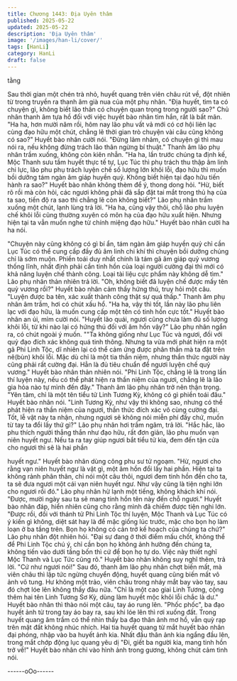 ```yaml
---
title: Chương 1443: Địa Uyên thâm
published: 2025-05-22
updated: 2025-05-22
description: 'Địa Uyên thâm'
image: '/images/han-li/cover/'
tags: [HanLi]
category: HanLi
draft: false
---
```


tằng

Sau thời gian một chén trà nhỏ, huyết quang trên viên châu rút
về, đột nhiên từ trong truyền ra thanh âm già nua của một phụ
nhân.
"Địa huyết, tìm ta có chuyện gì, không biết lão thân có chuyện
quan trọng trong người sao?"
Chủ nhân thanh âm tựa hồ đối với việc huyết bào nhân tìm hắn,
rất là bất mãn.
"Ha ha, hơn mười năm rồi, hôm nay lão phu vất vả mới có cơ hội
liên lạc cùng đạo hữu một chút, chẳng lẽ thời gian trò chuyện vài
câu cũng không có sao?" Huyết bào nhân cười nói. "Đừng lảm
nhảm, có chuyện gì thì mau nói ra, nếu không đừng trách lão thân
ngừng bí thuật." Thanh âm lão phụ nhân trầm xuống, không còn
kiên nhẫn.
"Ha ha, lần trước chúng ta định kế, Mộc Thanh sưu tầm huyết
thực tế tự, Lục Túc thì phụ trách thu thập âm linh chi lực, lão phu
phụ trách luyện chế số lượng lớn khôi lỗi, đạo hữu thì muốn bồi
dưỡng tám ngàn âm giáp huyền quỷ. Không biết hiện tại đạo hữu
tiến hành ra sao?" Huyết bào nhân không thèm để ý, thong dong
hỏi. "Hừ, biết rõ rồi mà còn hỏi, các ngươi không phải đã sắp đặt
tai mắt trong thủ hạ của ta sao, tiến độ ra sao thì chẳng lẽ còn
không biết?" Lão phụ nhân trầm xuống một chút, lạnh lùng trả lời.
"Ha ha, cũng vậy thôi, chỗ lão phu luyện chế khôi lỗi cũng thường
xuyên có môn hạ của đạo hữu xuất hiện. Nhưng hiện tại ta vẫn
muốn nghe từ chính miệng đạo hữu." Huyết bào nhân cười ha ha
nói.

"Chuyện này cũng không có gì bí ẩn, tám ngàn âm giáp huyền
quỷ chỉ cần Lục Túc có thể cung cấp đầy đủ âm linh chi khí thì
chuyện bồi dưỡng chúng chỉ là sớm muộn. Phiền toái duy nhất
chính là tám gã âm giáp quỷ vương thống lĩnh, nhất định phải cần
tinh hồn của loại người cường đại thì mới có khả năng luyện chế
thành công. Loại tài liệu cực phẩm này không dễ tìm." Lão phụ
nhân thản nhiên trả lời.
"Oh, không biết đã luyện chế được mấy tên quỷ vương rồi?"
Huyết bào nhân cảm thấy hứng thú, truy hỏi một câu. "Luyện
được ba tên, xác xuất thành công thật sự quá thấp." Thanh âm
phụ nhân âm trầm, hơi có chút xấu hổ. "Ha ha, vậy thì tốt, lần này
lão phu liên lạc với đạo hữu, là muốn cung cấp một tên có tinh
hồn cực tốt." Huyết bào nhân an ủi, mỉm cười nói. "Huyết lão quái,
ngươi cũng chưa làm đủ số lượng khôi lỗi, từ khi nào lại có hứng
thú đối với âm hồn vậy?" Lão phụ nhân ngẩn ra, có chút ngoài ý
muốn.
""Ta không giống như Lục Túc và ngươi, đối với quỷ đạo đích xác
không quá tinh thông. Nhưng ta vừa mới phát hiện ra một gã Phi
Linh Tộc, dĩ nhiên lại có thể cảm ứng được phân thần mà ta đặt
trên nê(bùn) khôi lỗi. Mặc dù chỉ là một tia thần niệm, nhưng thần
thức người này cũng phải rất cường đại. Hẳn là đủ tiêu chuẩn để
ngươi luyện chế quỷ vương." Huyết bào nhân thản nhiên nói.
"Phi Linh Tộc, chẳng lẽ là trong lần thí luyện này, nếu có thể phát
hiện ra thần niệm của ngươi, chẳng lẽ là lão gia hỏa nào tự mình
đến đây." Thanh âm lão phụ nhân trở nên thận trọng. "Yên tâm,
chỉ là một tên tiểu tử Linh Tương Kỳ, không có gì phiền toái đâu."
Huyết bào nhân nói.
"Linh Tương Kỳ, như vậy thì không sao, nhưng có thể phát hiện
ra thần niệm của ngươi, thần thức đích xác vô cùng cường đại.
Tốt, lễ vật này ta nhận, nhưng ngươi sẽ không nói miễn phí đấy
chứ, muốn từ tay ta đổi lấy thứ gì?" Lão phụ nhân hơi trầm ngâm,
trả lời.
"Hắc hắc, lão phu thích người thẳng thắn như đạo hữu, rất đơn
giản, lão phu muốn vạn niên huyết ngư. Nếu ta ra tay giúp ngươi
bắt tiểu tử kia, đem đến tận cửa cho ngươi thì sẽ là hai phần

huyết ngư." Huyết bào nhân dùng công phu sư tử ngoạm.
"Hừ, ngươi cho rằng vạn niên huyết ngư là vật gì, một âm hồn đổi
lấy hai phần. Hiện tại ta không rảnh phân thân, chỉ nói một câu
thôi, ngươi đem tinh hồn đến cho ta, ta sẽ đưa ngươi một cái vạn
niên huyết ngư. Như vậy cũng là tiện nghi lớn cho ngươi rồi đó."
Lão phụ nhân hừ lạnh một tiếng, không khách khí nói. "Được,
mười ngày sau ta sẽ mang tinh hồn tên này đến chỗ ngươi."
Huyết bào nhân đáp, hiển nhiên cũng cho rằng mình đã chiếm
được tiện nghi lớn.
"Được rồi, đối với thánh tử Phi Linh Tộc thí luyện, Mộc Thanh và
Lục Túc có ý kiến gì không, diệt sát hay là để mặc giống lúc
trước, mặc cho bọn họ làm loạn ở ba tầng trên. Bọn họ không có
cản trở kế hoạch của chúng ta chứ?" Lão phụ nhân đột nhiên hỏi.
"Đại sự đang ở thời điểm mấu chốt, không thể để Phi Linh Tộc
chú ý, chỉ cần bọn họ không ảnh hưởng đến chúng ta, không tiến
vào dưới tầng bốn thì cứ để bọn họ tự do. Việc này thiết nghĩ Mộc
Thanh và Lục Tức cũng rõ." Huyết bào nhân không suy nghĩ
thêm, trả lời. "Cứ như ngươi nói!"
Sau đó, thanh âm lão phụ nhân chợt biến mất, mà viên châu thì
lập tức ngừng chuyển động, huyết quang cũng biến mất vô ảnh
vô tung. Hư không một trảo, viên châu trong nháy mắt bay vào
tay, sau đó chợt lóe lên không thấy đâu nữa. "Chỉ là một cao giai
Linh Tương, cộng thêm hai tên Linh Tương Sơ Kỳ, dùng làm
huyết mộc khôi lỗi chắc là dư." Huyết bào nhân thì thào nói một
câu, tay áo rung lên. "Phốc phốc", ba đạo huyết ảnh từ trong tay
áo bay ra, sau khi lóe lên thì rơi xuống đất. Trong huyết quang âm
trầm có thể nhìn thấy ba đạo thân ảnh mơ hồ, vẫn quỳ rạp trên
mặt đất không nhúc nhích. Hai tia huyết quang từ mắt huyết bào
nhân đại phóng, nhập vào ba huyết ảnh kia.
Nhất đầu thân ảnh kia ngẩng đầu lên, trong mắt chớp động lục
quang yêu dị
"Đi, giết ba người kia, mang tinh hồn trở về!" Huyết bào nhân chỉ
vào hình ảnh trong gương, không chút cảm tình nói.

------oOo------
